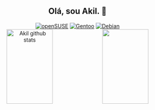 <h2 align="center">Olá, sou Akil. 🖖</h2>

<div align="center">
  <a href="#"><img src="https://img.shields.io/badge/SUSE-0C322C?style=for-the-badge&logo=SUSE&logoColor=white" alt="openSUSE" /></a>
  <a href="#"><img src="https://img.shields.io/badge/Gentoo-54487A?style=for-the-badge&logo=gentoo&logoColor=white" alt="Gentoo" /></a>
  <a href="#"><img src="https://img.shields.io/badge/Debian-A81D33?style=for-the-badge&logo=debian&logoColor=white" alt="Debian" /></a>
</div>

<div align="center">
  <img width="49%" height="195px" src="https://github-readme-stats.vercel.app/api?username=Akil-1&show_icons=true&count_private=true&hide_border=true&title_color=ff91a8&icon_color=ff91a8&text_color=c9d1d9&bg_color=0d1117" alt="Akil github stats" />
  <img width="49%" height="195px" src="https://github-readme-stats.vercel.app/api/top-langs/?username=Akil-1&layout=compact&hide_border=true&title_color=ff91a8&text_color=ff91a8&bg_color=0d1117" />
</div>
